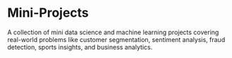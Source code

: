 # Mini-Projects
A collection of mini data science and machine learning projects covering real-world problems like customer segmentation, sentiment analysis, fraud detection, sports insights, and business analytics.
